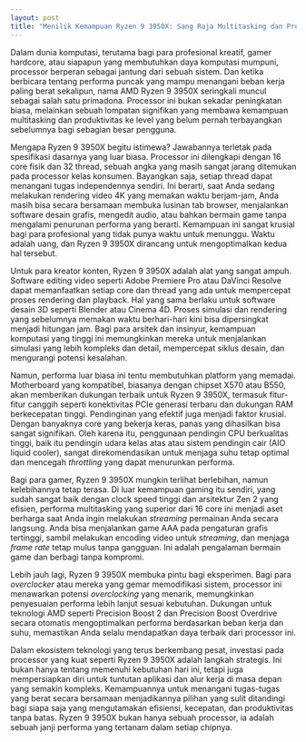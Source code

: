 ```yaml
---
layout: post
title: "Menilik Kemampuan Ryzen 9 3950X: Sang Raja Multitasking dan Produktivitas"
---
```


Dalam dunia komputasi, terutama bagi para profesional kreatif, gamer hardcore, atau siapapun yang membutuhkan daya komputasi mumpuni, processor berperan sebagai jantung dari sebuah sistem. Dan ketika berbicara tentang performa puncak yang mampu menangani beban kerja paling berat sekalipun, nama AMD Ryzen 9 3950X seringkali muncul sebagai salah satu primadona. Processor ini bukan sekadar peningkatan biasa, melainkan sebuah lompatan signifikan yang membawa kemampuan multitasking dan produktivitas ke level yang belum pernah terbayangkan sebelumnya bagi sebagian besar pengguna.

Mengapa Ryzen 9 3950X begitu istimewa? Jawabannya terletak pada spesifikasi dasarnya yang luar biasa. Processor ini dilengkapi dengan 16 core fisik dan 32 thread, sebuah angka yang masih sangat jarang ditemukan pada processor kelas konsumen. Bayangkan saja, setiap thread dapat menangani tugas independennya sendiri. Ini berarti, saat Anda sedang melakukan rendering video 4K yang memakan waktu berjam-jam, Anda masih bisa secara bersamaan membuka lusinan tab browser, menjalankan software desain grafis, mengedit audio, atau bahkan bermain game tanpa mengalami penurunan performa yang berarti. Kemampuan ini sangat krusial bagi para profesional yang tidak punya waktu untuk menunggu. Waktu adalah uang, dan Ryzen 9 3950X dirancang untuk mengoptimalkan kedua hal tersebut.

Untuk para kreator konten, Ryzen 9 3950X adalah alat yang sangat ampuh. Software editing video seperti Adobe Premiere Pro atau DaVinci Resolve dapat memanfaatkan setiap core dan thread yang ada untuk mempercepat proses rendering dan playback. Hal yang sama berlaku untuk software desain 3D seperti Blender atau Cinema 4D. Proses simulasi dan rendering yang sebelumnya memakan waktu berhari-hari kini bisa dipersingkat menjadi hitungan jam. Bagi para arsitek dan insinyur, kemampuan komputasi yang tinggi ini memungkinkan mereka untuk menjalankan simulasi yang lebih kompleks dan detail, mempercepat siklus desain, dan mengurangi potensi kesalahan.

Namun, performa luar biasa ini tentu membutuhkan platform yang memadai. Motherboard yang kompatibel, biasanya dengan chipset X570 atau B550, akan memberikan dukungan terbaik untuk Ryzen 9 3950X, termasuk fitur-fitur canggih seperti konektivitas PCIe generasi terbaru dan dukungan RAM berkecepatan tinggi. Pendinginan yang efektif juga menjadi faktor krusial. Dengan banyaknya core yang bekerja keras, panas yang dihasilkan bisa sangat signifikan. Oleh karena itu, penggunaan pendingin CPU berkualitas tinggi, baik itu pendingin udara kelas atas atau sistem pendingin cair (AIO liquid cooler), sangat direkomendasikan untuk menjaga suhu tetap optimal dan mencegah *throttling* yang dapat menurunkan performa.

Bagi para gamer, Ryzen 9 3950X mungkin terlihat berlebihan, namun kelebihannya tetap terasa. Di luar kemampuan gaming itu sendiri, yang sudah sangat baik dengan clock speed tinggi dan arsitektur Zen 2 yang efisien, performa multitasking yang superior dari 16 core ini menjadi aset berharga saat Anda ingin melakukan *streaming* permainan Anda secara langsung. Anda bisa menjalankan game AAA pada pengaturan grafis tertinggi, sambil melakukan encoding video untuk *streaming*, dan menjaga *frame rate* tetap mulus tanpa gangguan. Ini adalah pengalaman bermain game dan berbagi tanpa kompromi.

Lebih jauh lagi, Ryzen 9 3950X membuka pintu bagi eksperimen. Bagi para *overclocker* atau mereka yang gemar memodifikasi sistem, processor ini menawarkan potensi *overclocking* yang menarik, memungkinkan penyesuaian performa lebih lanjut sesuai kebutuhan. Dukungan untuk teknologi AMD seperti Precision Boost 2 dan Precision Boost Overdrive secara otomatis mengoptimalkan performa berdasarkan beban kerja dan suhu, memastikan Anda selalu mendapatkan daya terbaik dari processor ini.

Dalam ekosistem teknologi yang terus berkembang pesat, investasi pada processor yang kuat seperti Ryzen 9 3950X adalah langkah strategis. Ini bukan hanya tentang memenuhi kebutuhan hari ini, tetapi juga mempersiapkan diri untuk tuntutan aplikasi dan alur kerja di masa depan yang semakin kompleks. Kemampuannya untuk menangani tugas-tugas yang berat secara bersamaan menjadikannya pilihan yang sulit ditandingi bagi siapa saja yang mengutamakan efisiensi, kecepatan, dan produktivitas tanpa batas. Ryzen 9 3950X bukan hanya sebuah processor, ia adalah sebuah janji performa yang tertanam dalam setiap chipnya.
